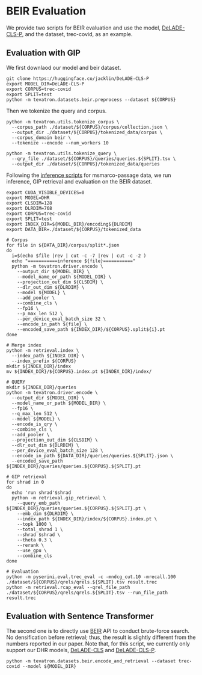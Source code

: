 # BEIR Evaluation
We provide two scripts for BEIR evaluation and use the model, [DeLADE-CLS-P](https://huggingface.co/jacklin/DeLADE-CLS-P), and the dataset, trec-covid, as an example.
## Evaluation with GIP
We first downlaod our model and beir dataset.
```
git clone https://huggingface.co/jacklin/DeLADE-CLS-P
export MODEL_DIR=DeLADE-CLS-P
export CORPUS=trec-covid
export SPLIT=test
python -m tevatron.datasets.beir.preprocess --dataset ${CORPUS}
```
Then we tokenize the query and corpus.
```
python -m tevatron.utils.tokenize_corpus \
  --corpus_path ./dataset/${CORPUS}/corpus/collection.json \
  --output_dir ./dataset/${CORPUS}/tokenized_data/corpus \
  --corpus_domain beir \
  --tokenize --encode --num_workers 10

python -m tevatron.utils.tokenize_query \
  --qry_file ./dataset/${CORPUS}/queries/queries.${SPLIT}.tsv \
  --output_dir ./dataset/${CORPUS}/tokenized_data/queries

```
Following the [inference scripts](https://github.com/castorini/DHR/blob/main/docs/msmarco-passage-train-eval.md#inference-msmarco-passage-for-retrieval) for msmarco-passage data, we run inference, GIP retrieval and evaluation on the BEIR dataset.
```
export CUDA_VISIBLE_DEVICES=0
export MODEL=DHR
export CLSDIM=128
export DLRDIM=768
export CORPUS=trec-covid
export SPLIT=test
export INDEX_DIR=${MODEL_DIR}/encoding${DLRDIM}
export DATA_DIR=./dataset/${CORPUS}/tokenized_data

# Corpus
for file in ${DATA_DIR}/corpus/split*.json
do
  i=$(echo $file |rev | cut -c -7 |rev | cut -c -2 )
  echo "===========inference ${file}==========="
  python -m tevatron.driver.encode \
    --output_dir ${MODEL_DIR} \
    --model_name_or_path ${MODEL_DIR} \
    --projection_out_dim ${CLSDIM} \
    --dlr_out_dim ${DLRDIM} \
    --model ${MODEL} \
    --add_pooler \
    --combine_cls \
    --fp16 \
    --p_max_len 512 \
    --per_device_eval_batch_size 32 \
    --encode_in_path ${file} \
    --encoded_save_path ${INDEX_DIR}/${CORPUS}.split${i}.pt
done

# Merge index
python -m retrieval.index \
  --index_path ${INDEX_DIR} \
  --index_prefix ${CORPUS}
mkdir ${INDEX_DIR}/index
mv ${INDEX_DIR}/${CORPUS}.index.pt ${INDEX_DIR}/index/

# QUERY
mkdir ${INDEX_DIR}/queries
python -m tevatron.driver.encode \
  --output_dir ${MODEL_DIR} \
  --model_name_or_path ${MODEL_DIR} \
  --fp16 \
  --q_max_len 512 \
  --model ${MODEL} \
  --encode_is_qry \
  --combine_cls \
  --add_pooler \
  --projection_out_dim ${CLSDIM} \
  --dlr_out_dim ${DLRDIM} \
  --per_device_eval_batch_size 128 \
  --encode_in_path ${DATA_DIR}/queries/queries.${SPLIT}.json \
  --encoded_save_path ${INDEX_DIR}/queries/queries.${CORPUS}.${SPLIT}.pt

```
```
# GIP retrieval
for shrad in 0
do
  echo 'run shrad'$shrad
  python -m retrieval.gip_retrieval \
    --query_emb_path ${INDEX_DIR}/queries/queries.${CORPUS}.${SPLIT}.pt \
    --emb_dim ${DLRDIM} \
    --index_path ${INDEX_DIR}/index/${CORPUS}.index.pt \
    --topk 1000 \
    --total_shrad 1 \
    --shrad $shrad \
    --theta 0.3 \
    --rerank \
    --use_gpu \
    --combine_cls
done
```
```
# Evaluation
python -m pyserini.eval.trec_eval -c -mndcg_cut.10 -mrecall.100 ./dataset/${CORPUS}/qrels/qrels.${SPLIT}.tsv result.trec
python -m retrieval.rcap_eval --qrel_file_path ./dataset/${CORPUS}/qrels/qrels.${SPLIT}.tsv --run_file_path result.trec

```
## Evaluation with Sentence Transformer
The second one is to directly use [BEIR](https://github.com/beir-cellar/beir) API to conduct brute-force search. No densification before retrieval; thus, the result is slightly different from the numbers reported in our paper. Note that, for this script, we currently only support our DHR models, [DeLADE-CLS](https://huggingface.co/jacklin/DeLADE-CLS) and [DeLADE-CLS-P](https://huggingface.co/jacklin/DeLADE-CLS-P). 
```
python -m tevatron.datasets.beir.encode_and_retrieval --dataset trec-covid --model ${MODEL_DIR}
```



